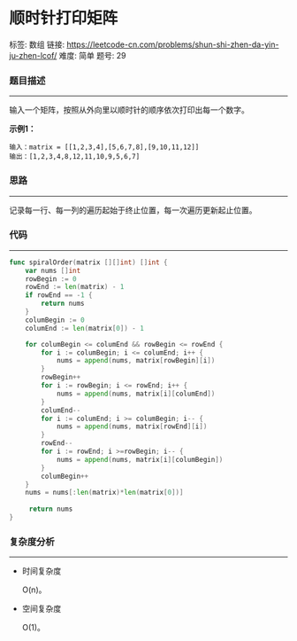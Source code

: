 # 顺时针打印矩阵

标签: 数组
链接: https://leetcode-cn.com/problems/shun-shi-zhen-da-yin-ju-zhen-lcof/
难度: 简单
题号: 29

### 题目描述

---

输入一个矩阵，按照从外向里以顺时针的顺序依次打印出每一个数字。

**示例1：**

```
输入：matrix = [[1,2,3,4],[5,6,7,8],[9,10,11,12]]
输出：[1,2,3,4,8,12,11,10,9,5,6,7]
```

### 思路

---

记录每一行、每一列的遍历起始于终止位置，每一次遍历更新起止位置。

### 代码

---

```go
func spiralOrder(matrix [][]int) []int {
    var nums []int
    rowBegin := 0
    rowEnd := len(matrix) - 1
    if rowEnd == -1 {
        return nums
    }
    columBegin := 0
    columEnd := len(matrix[0]) - 1

    for columBegin <= columEnd && rowBegin <= rowEnd {
        for i := columBegin; i <= columEnd; i++ {
            nums = append(nums, matrix[rowBegin][i]) 
        }
        rowBegin++
        for i := rowBegin; i <= rowEnd; i++ {
            nums = append(nums, matrix[i][columEnd])
        }
        columEnd--
        for i := columEnd; i >= columBegin; i-- {
            nums = append(nums, matrix[rowEnd][i])
        }
        rowEnd--
        for i := rowEnd; i >=rowBegin; i-- {
            nums = append(nums, matrix[i][columBegin])
        }
        columBegin++
    }
    nums = nums[:len(matrix)*len(matrix[0])]
     
     return nums
}
```

### 复杂度分析

---

- 时间复杂度

    O(n)。

- 空间复杂度

    O(1)。